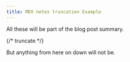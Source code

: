 ```yaml
---
title: MDX notes truncation Example
---
```


All these will be part of the blog post summary.

{/* truncate */}

But anything from here on down will not be.